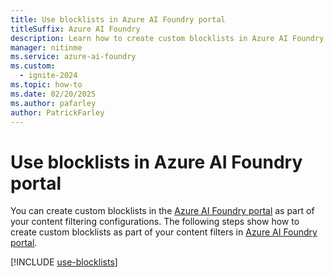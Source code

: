 ```yaml
---
title: Use blocklists in Azure AI Foundry portal
titleSuffix: Azure AI Foundry
description: Learn how to create custom blocklists in Azure AI Foundry portal as part of your content filtering configurations.
manager: nitinme
ms.service: azure-ai-foundry
ms.custom:
  - ignite-2024
ms.topic: how-to
ms.date: 02/20/2025
ms.author: pafarley
author: PatrickFarley
---
```



# Use blocklists in Azure AI Foundry portal 

You can create custom blocklists in the [Azure AI Foundry portal](https://ai.azure.com) as part of your content filtering configurations. The following steps show how to create custom blocklists as part of your content filters in [Azure AI Foundry portal](https://ai.azure.com).

[!INCLUDE [use-blocklists](../includes/use-blocklists.md)]